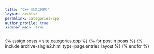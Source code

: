 ```yaml
---
title: "C++ 프로그래밍"
layout: archive
permalink: categories/cpp
author_profile: true
sidebar_main: true
---
```



{% assign posts = site.categories.cpp %}
{% for post in posts %} {% include archive-single2.html type=page.entries_layout %} {% endfor %}

